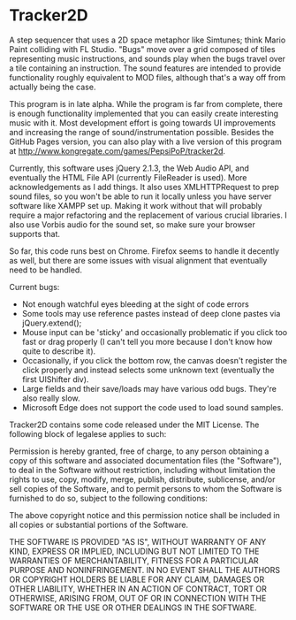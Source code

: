 # Tracker2D
A step sequencer that uses a 2D space metaphor like Simtunes; think Mario Paint colliding with FL Studio. "Bugs" move over a grid composed of tiles representing music instructions, and sounds play when the bugs travel over a tile containing an instruction. The sound features are intended to provide functionality roughly equivalent to MOD files, although that's a way off from actually being the case.

This program is in late alpha. While the program is far from complete, there is enough functionality implemented that you can easily create interesting music with it. Most development effort is going towards UI improvements and increasing the range of sound/instrumentation possible. Besides the GitHub Pages version, you can also play with a live version of this program at http://www.kongregate.com/games/PepsiPoP/tracker2d.

Currently, this software uses jQuery 2.1.3, the Web Audio API, and eventually the HTML File API (currently FileReader is used). More acknowledgements as I add things. It also uses XMLHTTPRequest to prep sound files, so you won't be able to run it locally unless you have server software like XAMPP set up. Making it work without that will probably require a major refactoring and the replacement of various crucial libraries. I also use Vorbis audio for the sound set, so make sure your browser supports that.

So far, this code runs best on Chrome. Firefox seems to handle it decently as well, but there are some issues with visual alignment that eventually need to be handled.

Current bugs:
- Not enough watchful eyes bleeding at the sight of code errors
- Some tools may use reference pastes instead of deep clone pastes via jQuery.extend();
- Mouse input can be 'sticky' and occasionally problematic if you click too fast or drag properly (I can't tell you more because I don't know how quite to describe it).
- Occasionally, if you click the bottom row, the canvas doesn't register the click properly and instead selects some unknown text (eventually the first UIShifter div).
- Large fields and their save/loads may have various odd bugs. They're also really slow.
- Microsoft Edge does not support the code used to load sound samples.

Tracker2D contains some code released under the MIT License. The following block of legalese applies to such:

Permission is hereby granted, free of charge, to any person obtaining a copy of this software and associated documentation files (the "Software"), to deal in the Software without restriction, including without limitation the rights to use, copy, modify, merge, publish, distribute, sublicense, and/or sell copies of the Software, and to permit persons to whom the Software is furnished to do so, subject to the following conditions:

The above copyright notice and this permission notice shall be included in all copies or substantial portions of the Software.

THE SOFTWARE IS PROVIDED "AS IS", WITHOUT WARRANTY OF ANY KIND, EXPRESS OR IMPLIED, INCLUDING BUT NOT LIMITED TO THE WARRANTIES OF MERCHANTABILITY, FITNESS FOR A PARTICULAR PURPOSE AND NONINFRINGEMENT. IN NO EVENT SHALL THE AUTHORS OR COPYRIGHT HOLDERS BE LIABLE FOR ANY CLAIM, DAMAGES OR OTHER LIABILITY, WHETHER IN AN ACTION OF CONTRACT, TORT OR OTHERWISE, ARISING FROM, OUT OF OR IN CONNECTION WITH THE SOFTWARE OR THE USE OR OTHER DEALINGS IN THE SOFTWARE.